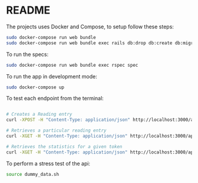 # README

The projects uses Docker and Compose, to setup follow these steps:

```bash
sudo docker-compose run web bundle
sudo docker-compose run web bundle exec rails db:drop db:create db:migrate db:seed
```

To run the specs:
```bash
sudo docker-compose run web bundle exec rspec spec
```

To run the app in development mode:
```bash
sudo docker-compose up
```

To test each endpoint from the terminal:
```bash

# Creates a Reading entry
curl -XPOST -H "Content-Type: application/json" http://localhost:3000/api/v1/readings -d ' { "household_token": "abc-1", "temperature": "17.1", "humidity": "70.3", "battery_charge": "50.5" } '

# Retrieves a particular reading entry
curl -XGET -H "Content-Type: application/json" http://localhost:3000/api/v1/readings -d ' { "household_token": "abc-1", "reading_id":1 } '

# Retrieves the statistics for a given token
curl -XGET -H "Content-Type: application/json" http://localhost:3000/api/v1/stats -d ' { "household_token": "abc-1" } '
```

To perform a stress test of the api:
```bash
source dummy_data.sh
```
